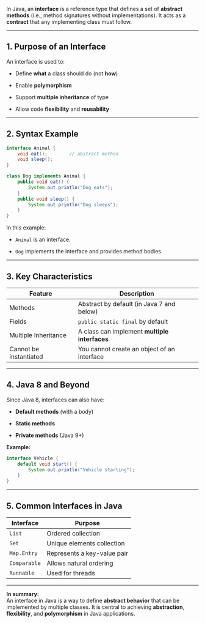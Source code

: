In Java, an **interface** is a reference type that defines a set of **abstract methods** (i.e., method signatures without implementations). It acts as a **contract** that any implementing class must follow.

---

## 1\. Purpose of an Interface

An interface is used to:

-   Define **what** a class should do (not **how**)
    
-   Enable **polymorphism**
    
-   Support **multiple inheritance** of type
    
-   Allow code **flexibility** and **reusability**
    

---

## 2\. Syntax Example

```java
interface Animal {
    void eat();        // abstract method
    void sleep();
}

class Dog implements Animal {
    public void eat() {
        System.out.println("Dog eats");
    }
    public void sleep() {
        System.out.println("Dog sleeps");
    }
}
```

In this example:

-   `Animal` is an interface.
    
-   `Dog` implements the interface and provides method bodies.
    

---

## 3\. Key Characteristics

| Feature | Description |
| --- | --- |
| Methods | Abstract by default (in Java 7 and below) |
| Fields | `public static final` by default |
| Multiple Inheritance | A class can implement **multiple interfaces** |
| Cannot be instantiated | You cannot create an object of an interface |

---

## 4\. Java 8 and Beyond

Since Java 8, interfaces can also have:

-   **Default methods** (with a body)
    
-   **Static methods**
    
-   **Private methods** (Java 9+)
    

**Example:**

```java
interface Vehicle {
    default void start() {
        System.out.println("Vehicle starting");
    }
}
```

---

## 5\. Common Interfaces in Java

| Interface | Purpose |
| --- | --- |
| `List` | Ordered collection |
| `Set` | Unique elements collection |
| `Map.Entry` | Represents a key-value pair |
| `Comparable` | Allows natural ordering |
| `Runnable` | Used for threads |

---

**In summary:**  
An interface in Java is a way to define **abstract behavior** that can be implemented by multiple classes. It is central to achieving **abstraction**, **flexibility**, and **polymorphism** in Java applications.